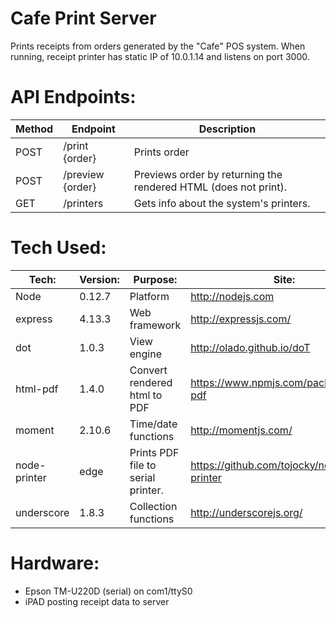 Cafe Print Server
=========

Prints receipts from orders generated by the "Cafe" POS system. When running, receipt printer has static IP of 10.0.1.14 and listens on port 3000.

API Endpoints:
======

Method | Endpoint | Description
--- | --- | ---
POST | /print {order}      | Prints order
POST | /preview {order}    | Previews order by returning the rendered HTML (does not print).
GET  | /printers           | Gets info about the system's printers.

Tech Used:
======

Tech: | Version: | Purpose: | Site:
--- | --- | --- | ---
Node | 0.12.7 | Platform | http://nodejs.com
express | 4.13.3 | Web framework | http://expressjs.com/
dot | 1.0.3 | View engine | http://olado.github.io/doT
html-pdf | 1.4.0 | Convert rendered html to PDF | https://www.npmjs.com/package/html-pdf
moment | 2.10.6 | Time/date functions | http://momentjs.com/
node-printer | edge | Prints PDF file to serial printer. | https://github.com/tojocky/node-printer
underscore | 1.8.3 | Collection functions | http://underscorejs.org/

Hardware:
=========
- Epson TM-U220D (serial) on com1/ttyS0
- iPAD posting receipt data to server
